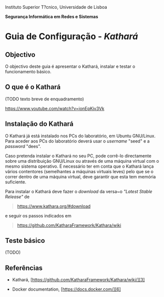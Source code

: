 Instituto Superior T?cnico, Universidade de Lisboa

**Segurança Informática em Redes e Sistemas**

# Guia de Configuração - *Kathará*

## Objectivo

O objectivo deste guia é apresentar o Kathará, instalar e testar o funcionamento básico.

## O que é o Kathará

(TODO texto breve de enquadramento)

https://www.youtube.com/watch?v=ionEpKjv3Vk


## Instalação do Kathará

O Kathará já está instalado nos PCs do laboratório, em Ubuntu GNU/Linux.
Para aceder aos PCs do laboratório deverá usar o *username* "seed" e a *password* "dees".

Caso pretenda instalar o Kathará no seu PC, pode corrê-lo directamente sobre uma distribuição GNU/Linux ou através de uma máquina virtual com o mesmo sistema operativo. 
É necessário ter em conta que o Kathará lança vários contentores (semelhantes a máquinas virtuais leves) pelo que se o correr dentro de uma máquina virtual, deve garantir que esta tem memória suficiente.

Para instalar o Kathará deve fazer o *download* da versa~o *"Latest Stable Release"* de

> <https://www.kathara.org/#download>

e seguir os passos indicados em

> https://github.com/KatharaFramework/Kathara/wiki

## Teste básico

(TODO)


## Referências

-   Kathará, [https://github.com/KatharaFramework/Kathara/wiki/][3]

-   Docker documentation, [https://docs.docker.com/][6]

  [1]: media/tecnico.jpeg
  [2]: media/topologia-de-rede.png 
  [3]: https://github.com/KatharaFramework/Kathara/wiki
  [4]: http://www.cyberciti.biz/faq/howto-linux-configuring-default-route-with-ipcommand/
  [5]: http://www.tecmint.com/ip-command-examples/
  [6]: https://docs.docker.com/

